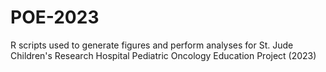 # POE-2023
R scripts used to generate figures and perform analyses for St. Jude Children's Research Hospital Pediatric Oncology Education Project (2023)
